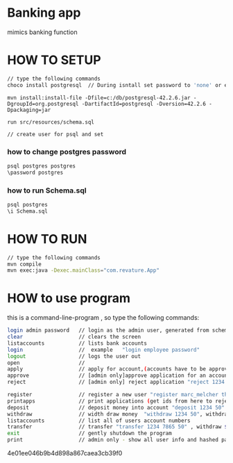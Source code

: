 # Banking app
mimics banking function 

# HOW TO SETUP
```bash
// type the following commands
choco install postgresql  // During isntall set password to 'none' or else edit DataManager.java to reflect your custom password
```
```                          
mvn install:install-file -Dfile=c:/db/postgresql-42.2.6.jar -DgroupId=org.postgresql -DartifactId=postgresql -Dversion=42.2.6 -Dpackaging=jar
```
```
run src/resources/schema.sql

// create user for psql and set 
```

### how to change postgres password
```bash
psql postgres postgres
\password postgres
```

### how to run Schema.sql
```bash 
psql postgres     
\i Schema.sql    
```
# HOW TO RUN
```bash
// type the following commands
mvn compile
mvn exec:java -Dexec.mainClass="com.revature.App"
```
# HOW to use program
this is a command-line-program , so type the following commands:
```bash
login admin password   // login as the admin user, generated from schema.sql
clear                  // clears the screen
listaccounts           // lists bank accounts
login                  //  example   "login employee password"
logout                 // logs the user out
open                   // 
apply                  // apply for account,(accounts have to be approved before using)
approve                // [admin only]approve application for an account "approve 1234 10234" list ids to be approve separated by a space
reject                 // [admin only] reject application "reject 1234 2834" , list ids to be rejected

register               // register a new user "register marc_melcher thisismypassword"
printapps              // print applications (get ids from here to reject/approve)
deposit                // deposit money into account "deposit 1234 50" , deposits $50 into account#1234
withdraw               // width draw money  "withdraw 1234 50", withdraw 50 dollars
listaccounts           // list all of users account numbers 
transfer               // transfer "transfer 1234 7865 50" , withdraw $50 from acct#1234 and put in acct#7865
exit                   // gently shutdown the program
print                  // admin only - show all user info and hashed passwords
```

4e01ee046b9b4d898a867caea3cb39f0 